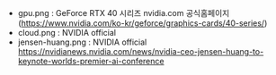 - gpu.png : GeForce RTX 40 시리즈 nvidia.com 공식홈페이지 (https://www.nvidia.com/ko-kr/geforce/graphics-cards/40-series/)
- cloud.png : NVIDIA official
- jensen-huang.png : NVIDIA official https://nvidianews.nvidia.com/news/nvidia-ceo-jensen-huang-to-keynote-worlds-premier-ai-conference
